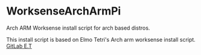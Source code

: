 # WorksenseArchArmPi
Arch ARM Worksense install script for arch based distros.


This install script is based on Elmo Tetri's Arch arm worksense install script.
[GitLab E.T](https://gitlab.com/E.T/arch-arm-worksense-install-script)